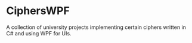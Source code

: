 # CiphersWPF
 A collection of university projects implementing certain ciphers written in C# and using WPF for UIs.
